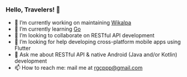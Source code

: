 ### Hello, Travelers! 👋

- 🔭 I’m currently working on maintaining [Wikalpa](https://github.com/rgxcp/wikalpa)
- 🌱 I’m currently learning [Go](https://github.com/rgxcp/golearn)
- 👯 I’m looking to collaborate on RESTful API development
- 🤔 I’m looking for help developing cross-platform mobile apps using Flutter
- 💬 Ask me about RESTful API & native Android (Java and/or Kotlin) development
- 📫 How to reach me: mail me at rgcppp@gmail.com
